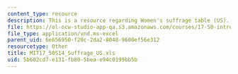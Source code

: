 ```yaml
---
content_type: resource
description: This is a resource regarding Women's suffrage table (US).
file: https://ol-ocw-studio-app-qa.s3.amazonaws.com/courses/17-50-introduction-to-comparative-politics-spring-2014/5b602cd7e131fb805beae94c0199bb5b_MIT17_50S14_Suffrage_US.xls
file_type: application/vnd.ms-excel
parent_uid: 6e656950-f20c-2da2-8048-9600ef56e312
resourcetype: Other
title: MIT17_50S14_Suffrage_US.xls
uid: 5b602cd7-e131-fb80-5bea-e94c0199bb5b
---
```

